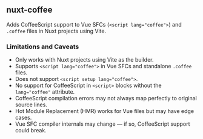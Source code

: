 ## nuxt-coffee

Adds CoffeeScript support to Vue SFCs (`<script lang="coffee">`) and `.coffee` files in Nuxt projects using Vite.

### Limitations and Caveats

- Only works with Nuxt projects using Vite as the builder.
- Supports `<script lang="coffee">` in Vue SFCs and standalone `.coffee` files.
- Does not support `<script setup lang="coffee">`.
- No support for CoffeeScript in `<script>` blocks without the `lang="coffee"` attribute.
- CoffeeScript compilation errors may not always map perfectly to original source lines.
- Hot Module Replacement (HMR) works for Vue files but may have edge cases.
- Vue SFC compiler internals may change — if so, CoffeeScript support could break.

